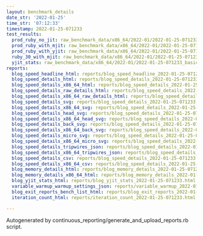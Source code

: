```yaml
---
layout: benchmark_details
date_str: '2022-01-25'
time_str: '07:12:33'
timestamp: 2022-01-25-071233
test_results:
  prod_ruby_no_jit: raw_benchmark_data/x86_64/2022-01/2022-01-25-071233_basic_benchmark_prod_ruby_no_jit.json
  prod_ruby_with_mjit: raw_benchmark_data/x86_64/2022-01/2022-01-25-071233_basic_benchmark_prod_ruby_with_mjit.json
  prod_ruby_with_yjit: raw_benchmark_data/x86_64/2022-01/2022-01-25-071233_basic_benchmark_prod_ruby_with_yjit.json
  ruby_30_with_mjit: raw_benchmark_data/x86_64/2022-01/2022-01-25-071233_basic_benchmark_ruby_30_with_mjit.json
  yjit_stats: raw_benchmark_data/x86_64/2022-01/2022-01-25-071233_basic_benchmark_yjit_stats.json
reports:
  blog_speed_headline_html: reports/blog_speed_headline_2022-01-25-071233.html
  blog_speed_details_html: reports/blog_speed_details_2022-01-25-071233.html
  blog_speed_details_x86_64_html: reports/blog_speed_details_2022-01-25-071233.x86_64.html
  blog_speed_details_raw_details_html: reports/blog_speed_details_2022-01-25-071233.raw_details.html
  blog_speed_details_x86_64_raw_details_html: reports/blog_speed_details_2022-01-25-071233.x86_64.raw_details.html
  blog_speed_details_svg: reports/blog_speed_details_2022-01-25-071233.svg
  blog_speed_details_x86_64_svg: reports/blog_speed_details_2022-01-25-071233.x86_64.svg
  blog_speed_details_head_svg: reports/blog_speed_details_2022-01-25-071233.head.svg
  blog_speed_details_x86_64_head_svg: reports/blog_speed_details_2022-01-25-071233.x86_64.head.svg
  blog_speed_details_back_svg: reports/blog_speed_details_2022-01-25-071233.back.svg
  blog_speed_details_x86_64_back_svg: reports/blog_speed_details_2022-01-25-071233.x86_64.back.svg
  blog_speed_details_micro_svg: reports/blog_speed_details_2022-01-25-071233.micro.svg
  blog_speed_details_x86_64_micro_svg: reports/blog_speed_details_2022-01-25-071233.x86_64.micro.svg
  blog_speed_details_tripwires_json: reports/blog_speed_details_2022-01-25-071233.tripwires.json
  blog_speed_details_x86_64_tripwires_json: reports/blog_speed_details_2022-01-25-071233.x86_64.tripwires.json
  blog_speed_details_csv: reports/blog_speed_details_2022-01-25-071233.csv
  blog_speed_details_x86_64_csv: reports/blog_speed_details_2022-01-25-071233.x86_64.csv
  blog_memory_details_html: reports/blog_memory_details_2022-01-25-071233.html
  blog_memory_details_x86_64_html: reports/blog_memory_details_2022-01-25-071233.x86_64.html
  blog_yjit_stats_html: reports/blog_yjit_stats_2022-01-25-071233.html
  variable_warmup_warmup_settings_json: reports/variable_warmup_2022-01-25-071233.warmup_settings.json
  blog_exit_reports_bench_list_html: reports/blog_exit_reports_2022-01-25-071233.bench_list.html
  iteration_count_html: reports/iteration_count_2022-01-25-071233.html

---
```

Autogenerated by continuous_reporting/generate_and_upload_reports.rb script.
